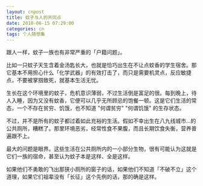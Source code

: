 ```yaml
---
layout: cnpost
title: 蚊子与人的共同点
date: 2018-06-15 07:29:00
categories: cn
tags: 个人随想集
--- 
```


跟人一样，蚊子一族也有非常严重的「户籍问题」。

比如一只蚊子天生含着金汤匙长大，也就是恰巧出生在不让点蚊香的学生宿舍。那它基本不用担心什么「化学武器」的有效打击了，而只是需要机灵点，反应敏捷点，不要被掌掴致死，就基本生活无忧。

生长在这个环境里的蚊子，危机意识薄弱，不过生活倒是富足的很。每到晚上，待人入睡，因为又没有蚊香，它便可以几乎无所顾忌的饱餐一顿。这是它们生活的常态，一个不存在贫穷、饥饿，也不知道 "何谓贫穷" "何谓饥饿" 的生存状态。

不过，并不是所有的蚊子都过着如此充裕的生活。假如不幸出生在八九线城市...的公共厕所，糟糕了。那里环境恶劣，经常性食不果腹，而且长期饮食失衡，营养普遍跟不上。

最大的问题是眼界。这些生活在公共厕所内的一小部分生物，很有可能认为这就是它们一族的宿命，甚至认为蚊子本是这样、全是这样。

如果他们不勇敢的飞出那狭小厕所的窗子的话，如果他们不知道「不破不立」这个道理，如果它们祖辈没有「长征」这个先例的话，那的确是这样。
